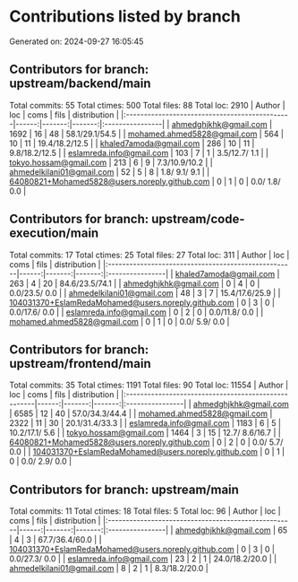 # Contributions listed by branch
Generated on: 2024-09-27 16:05:45
## Contributors for branch: upstream/backend/main
Total commits: 55
Total ctimes: 500
Total files: 88
Total loc: 2910
| Author                                        |   loc |   coms |   fils |  distribution   |
|:----------------------------------------------|------:|-------:|-------:|:----------------|
| ahmedghjkhk@gmail.com                         |  1692 |     16 |     48 | 58.1/29.1/54.5  |
| mohamed.ahmed5828@gmail.com                   |   564 |     10 |     11 | 19.4/18.2/12.5  |
| khaled7amoda@gmail.com                        |   286 |     10 |     11 | 9.8/18.2/12.5   |
| eslamreda.info@gmail.com                      |   103 |      7 |      1 | 3.5/12.7/ 1.1   |
| tokyo.hossam@gmail.com                        |   213 |      6 |      9 | 7.3/10.9/10.2   |
| ahmedelkilani01@gmail.com                     |    52 |      5 |      8 | 1.8/ 9.1/ 9.1   |
| 64080821+Mohamed5828@users.noreply.github.com |     0 |      1 |      0 | 0.0/ 1.8/ 0.0   |
## Contributors for branch: upstream/code-execution/main
Total commits: 17
Total ctimes: 25
Total files: 27
Total loc: 311
| Author                                              |   loc |   coms |   fils |  distribution   |
|:----------------------------------------------------|------:|-------:|-------:|:----------------|
| khaled7amoda@gmail.com                              |   263 |      4 |     20 | 84.6/23.5/74.1  |
| ahmedghjkhk@gmail.com                               |     0 |      4 |      0 | 0.0/23.5/ 0.0   |
| ahmedelkilani01@gmail.com                           |    48 |      3 |      7 | 15.4/17.6/25.9  |
| 104031370+EslamRedaMohamed@users.noreply.github.com |     0 |      3 |      0 | 0.0/17.6/ 0.0   |
| eslamreda.info@gmail.com                            |     0 |      2 |      0 | 0.0/11.8/ 0.0   |
| mohamed.ahmed5828@gmail.com                         |     0 |      1 |      0 | 0.0/ 5.9/ 0.0   |
## Contributors for branch: upstream/frontend/main
Total commits: 35
Total ctimes: 1191
Total files: 90
Total loc: 11554
| Author                                              |   loc |   coms |   fils |  distribution   |
|:----------------------------------------------------|------:|-------:|-------:|:----------------|
| ahmedghjkhk@gmail.com                               |  6585 |     12 |     40 | 57.0/34.3/44.4  |
| mohamed.ahmed5828@gmail.com                         |  2322 |     11 |     30 | 20.1/31.4/33.3  |
| eslamreda.info@gmail.com                            |  1183 |      6 |      5 | 10.2/17.1/ 5.6  |
| tokyo.hossam@gmail.com                              |  1464 |      3 |     15 | 12.7/ 8.6/16.7  |
| 64080821+Mohamed5828@users.noreply.github.com       |     0 |      2 |      0 | 0.0/ 5.7/ 0.0   |
| 104031370+EslamRedaMohamed@users.noreply.github.com |     0 |      1 |      0 | 0.0/ 2.9/ 0.0   |
## Contributors for branch: upstream/main
Total commits: 11
Total ctimes: 18
Total files: 5
Total loc: 96
| Author                                              |   loc |   coms |   fils |  distribution   |
|:----------------------------------------------------|------:|-------:|-------:|:----------------|
| ahmedghjkhk@gmail.com                               |    65 |      4 |      3 | 67.7/36.4/60.0  |
| 104031370+EslamRedaMohamed@users.noreply.github.com |     0 |      3 |      0 | 0.0/27.3/ 0.0   |
| eslamreda.info@gmail.com                            |    23 |      2 |      1 | 24.0/18.2/20.0  |
| ahmedelkilani01@gmail.com                           |     8 |      2 |      1 | 8.3/18.2/20.0   |

